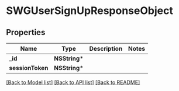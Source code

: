 # SWGUserSignUpResponseObject

## Properties
Name | Type | Description | Notes
------------ | ------------- | ------------- | -------------
**_id** | **NSString*** |  | 
**sessionToken** | **NSString*** |  | 

[[Back to Model list]](../README.md#documentation-for-models) [[Back to API list]](../README.md#documentation-for-api-endpoints) [[Back to README]](../README.md)


